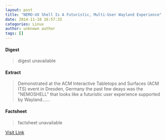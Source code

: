 ```yaml
---
layout: post
title: "NEMO-UX Shell Is A Futuristic, Multi-User Wayland Experience"
date: 2014-11-18 16:57:33
categories: Linux
author: unknown author
tags: []
---
```



#### Digest
>digest unavailable

#### Extract
>Demonstrated at the ACM Interactive Tabletops and Surfaces (ACM ITS) event in Dresden, Germany the past few deays was the "NEMOSHELL" that looks like a futuristic user experience supported by Wayland......

#### Factsheet
>factsheet unavailable

[Visit Link](http://www.phoronix.com/vr.php?view=MTg0MzU)


